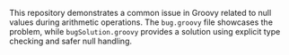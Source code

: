 This repository demonstrates a common issue in Groovy related to null values during arithmetic operations. The `bug.groovy` file showcases the problem, while `bugSolution.groovy` provides a solution using explicit type checking and safer null handling.